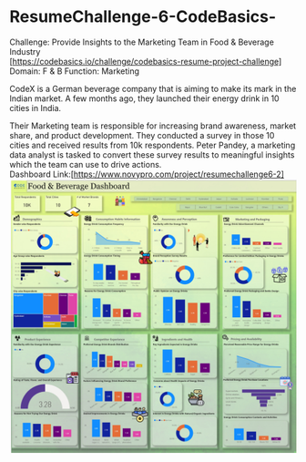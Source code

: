# ResumeChallenge-6-CodeBasics-
Challenge: Provide Insights to the Marketing Team in Food & Beverage Industry<br>[https://codebasics.io/challenge/codebasics-resume-project-challenge]
<br>Domain: F & B   Function: Marketing  

CodeX is a German beverage company that is aiming to make its mark in the Indian market. A few months ago, they launched their energy drink in 10 cities in India.

Their Marketing team is responsible for increasing brand awareness, market share, and product development. They conducted a survey in those 10 cities and received results from 10k respondents. Peter Pandey, a marketing data analyst is tasked to convert these survey results to meaningful insights which the team can use to drive actions.<br>
Dashboard Link:[https://www.novypro.com/project/resumechallenge6-2]<br>
![Screenshot](https://github.com/PragyaRajput/ResumeChallenge-6-CodeBasics-/blob/main/FireShot%20Capture%20010%20-%20Resume%20Challenge%20%236%20-%20Power%20BI%20-%20app.powerbi.com.jpg)
